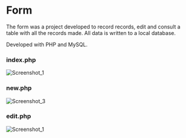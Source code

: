 # Form

The form was a project developed to record records, edit and consult a table with all the records made. All data is written to a local database.

Developed with PHP and MySQL.

<h3> index.php </h3>

![Screenshot_1](https://user-images.githubusercontent.com/110068135/225170174-e6235e99-19ea-4e0d-98eb-5ad525302bb0.png)

<h3> new.php </h3>

![Screenshot_3](https://user-images.githubusercontent.com/110068135/225788329-7f728a1e-b431-4a91-b07d-c37c07c27e4d.png)

<h3> edit.php </h3>

![Screenshot_1](https://user-images.githubusercontent.com/110068135/225900821-c6ea63f3-c343-4030-8bbf-8802deee21ba.png)
